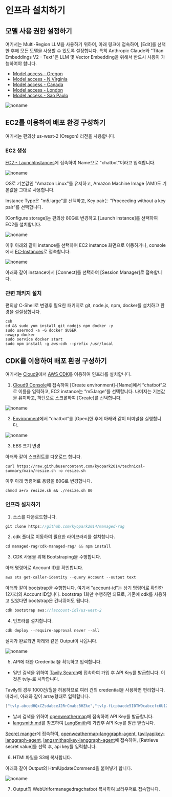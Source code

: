 # 인프라 설치하기

## 모델 사용 권한 설정하기

여기서는 Multi-Region LLM을 사용하기 위하여, 아래 링크에 접속하여, [Edit]를 선택한 후에 모든 모델을 사용할 수 있도록 설정합니다. 특히 Anthropic Claude와 "Titan Embeddings V2 - Text"은 LLM 및 Vector Embedding을 위해서 반드시 사용이 가능하여야 합니다.

- [Model access - Oregon](https://us-west-2.console.aws.amazon.com/bedrock/home?region=us-west-2#/modelaccess)
- [Model access - N.Virginia](https://us-east-1.console.aws.amazon.com/bedrock/home?region=us-east-1#/modelaccess)
- [Model access - Canada](https://ca-central-1.console.aws.amazon.com/bedrock/home?region=ca-central-1#/modelaccess)
- [Model access - London](https://eu-west-2.console.aws.amazon.com/bedrock/home?region=eu-west-2#/modelaccess)
- [Model access - Sao Paulo](https://sa-east-1.console.aws.amazon.com/bedrock/home?region=sa-east-1#/modelaccess)

<!-- 
- [Model access - Sydney](https://ap-southeast-2.console.aws.amazon.com/bedrock/home?region=ap-southeast-2#/modelaccess),
- [Model access - Paris](https://eu-west-3.console.aws.amazon.com/bedrock/home?region=eu-west-3#/modelaccess)
- [Model access - Mumbai](https://ap-south-1.console.aws.amazon.com/bedrock/home?region=ap-south-1#/modelaccess)  -->


![noname](https://github.com/kyopark2014/llm-chatbot-using-claude3/assets/52392004/ca7f361a-1993-498e-93b6-ef19c620cbb1)


## EC2를 이용하여 배포 환경 구성하기

여기서는 편의상 us-west-2 (Oregon) 리전을 사용합니다.

### EC2 생성

[EC2 - LaunchInstances](https://us-west-2.console.aws.amazon.com/ec2/home?region=us-west-2#LaunchInstances:)에 접속하여 Name으로 "chatbot"이라고 입력합니다.

![noname](https://github.com/user-attachments/assets/acdac538-ea1e-4b32-a7f8-efc2b0e34664)

OS로 기본값인 "Amazon Linux"를 유지하고, Amazon Machine Image (AMI)도 기본값을 그대로 사용합니다.

Instance Type은 "m5.large"를 선택하고, Key pair는 "Proceeding without a key pair"를 선택합니다. 

[Configure storage]는 편의상 80G로 변경하고 [Launch instance]를 선택하여 EC2를 설치합니다. 

![noname](https://github.com/user-attachments/assets/84edf46d-0aa8-478c-8727-1301cf32f4db)

이후 아래와 같이 instance를 선택하여 EC2 instance 화면으로 이동하거나, console에서 [EC-Instances](https://us-west-2.console.aws.amazon.com/ec2/home?region=us-west-2#Instances:)로 접속합니다. 

![noname](https://github.com/user-attachments/assets/f5c82338-3e05-4c26-bdef-642c81f2c5d2)

아래와 같이 instance에서 [Connect]를 선택하여 [Session Manager]로 접속합니다. 

### 관련 패키지 설치

편의상 C-Shell로 변경후 필요한 패키지로 git, node.js, npm, docker를 설치하고 환경을 설절정합니다. 

```text
csh
cd && sudo yum install git nodejs npm docker -y
sudo usermod -a -G docker $USER
newgrp docker
sudo service docker start
sudo npm install -g aws-cdk --prefix /usr/local
```



## CDK를 이용하여 배포 환경 구성하기


여기서는 [Cloud9](https://aws.amazon.com/ko/cloud9/)에서 [AWS CDK](https://aws.amazon.com/ko/cdk/)를 이용하여 인프라를 설치합니다.

1) [Cloud9 Console](https://us-west-2.console.aws.amazon.com/cloud9control/home?region=us-west-2#/create)에 접속하여 [Create environment]-[Name]에서 “chatbot”으로 이름을 입력하고, EC2 instance는 “m5.large”를 선택합니다. 나머지는 기본값을 유지하고, 하단으로 스크롤하여 [Create]를 선택합니다.

![noname](https://github.com/kyopark2014/chatbot-based-on-Falcon-FM/assets/52392004/7c20d80c-52fc-4d18-b673-bd85e2660850)

2) [Environment](https://us-west-2.console.aws.amazon.com/cloud9control/home?region=us-west-2#/)에서 “chatbot”를 [Open]한 후에 아래와 같이 터미널을 실행합니다.

![noname](https://github.com/kyopark2014/chatbot-based-on-Falcon-FM/assets/52392004/b7d0c3c0-3e94-4126-b28d-d269d2635239)

3) EBS 크기 변경

아래와 같이 스크립트를 다운로드 합니다. 

```text
curl https://raw.githubusercontent.com/kyopark2014/technical-summary/main/resize.sh -o resize.sh
```

이후 아래 명령어로 용량을 80G로 변경합니다.
```text
chmod a+rx resize.sh && ./resize.sh 80
```


### 인프라 설치하기

1) 소스를 다운로드합니다.

```java
git clone https://github.com/kyopark2014/managed-rag
```

2) cdk 폴더로 이동하여 필요한 라이브러리를 설치합니다.

```java
cd managed-rag/cdk-managed-rag/ && npm install
```

3) CDK 사용을 위해 Bootstraping을 수행합니다.

아래 명령어로 Account ID를 확인합니다.

```java
aws sts get-caller-identity --query Account --output text
```

아래와 같이 bootstrap을 수행합니다. 여기서 "account-id"는 상기 명령어로 확인한 12자리의 Account ID입니다. bootstrap 1회만 수행하면 되므로, 기존에 cdk를 사용하고 있었다면 bootstrap은 건너뛰어도 됩니다.

```java
cdk bootstrap aws://[account-id]/us-west-2
```

4) 인프라를 설치합니다.

```java
cdk deploy --require-approval never --all
```

설치가 완료되면 아래와 같은 Output이 나옵니다. 

![noname](https://github.com/kyopark2014/llm-multimodal-and-rag/assets/52392004/c5da1590-50b8-49bf-a3dc-686dfdc00fc3)


5) API에 대한 Credential을 획득하고 입력합니다.

- 일반 검색을 위하여 [Tavily Search](https://app.tavily.com/sign-in)에 접속하여 가입 후 API Key를 발급합니다. 이것은 tvly-로 시작합니다.

Tavily의 경우 1000건/월을 허용하므로 여러 건의 credential을 사용하면 편리합니다. 따라서, 아래와 같이 array형태로 입력합니다. 

```java
["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","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"]
```
  
- 날씨 검색을 위하여 [openweathermap](https://home.openweathermap.org/api_keys)에 접속하여 API Key를 발급합니다.
- [langsmith.md](./langsmith.md)를 참조하여 [LangSmith](https://www.langchain.com/langsmith)에 가입후 API Key를 발급 받습니다.

[Secret manger](https://us-west-2.console.aws.amazon.com/secretsmanager/listsecrets?region=us-west-2)에 접속하여, [openweathermap-langgraph-agent](https://us-west-2.console.aws.amazon.com/secretsmanager/secret?name=openweathermap-langgraph-agent&region=us-west-2), [tavilyapikey-langgraph-agent](https://us-west-2.console.aws.amazon.com/secretsmanager/secret?name=tavilyapikey-langgraph-agent&region=us-west-2), [langsmithapikey-langgraph-agent](https://us-west-2.console.aws.amazon.com/secretsmanager/secret?name=langsmithapikey-langgraph-agent&region=us-west-2)에 접속하여, [Retrieve secret value]를 선택 후, api key를 입력합니다.

6) HTMl 파일을 S3에 복사합니다.

아래와 같이 Output의 HtmlUpdateCommend을 붙여넣기 합니다. 

![noname](https://github.com/kyopark2014/llm-multimodal-and-rag/assets/52392004/1e273934-07ba-4319-bbdb-82445e424568)

7) Output의 WebUrlformanagedragchatbot 복사하여 브라우저로 접속합니다.
